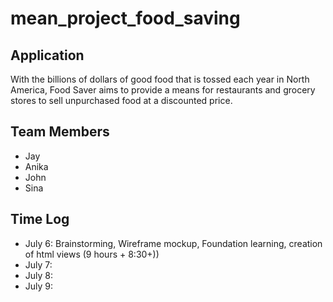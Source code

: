 # mean_project_food_saving

## Application

With the billions of dollars of good food that is tossed each year in North America, Food Saver aims to provide a means for restaurants and grocery stores to sell unpurchased food at a discounted price.


## Team Members

* Jay
* Anika
* John
* Sina

## Time Log

* July 6: Brainstorming, Wireframe mockup, Foundation learning, creation of html views (9 hours + 8:30+))
* July 7:
* July 8:
* July 9:
